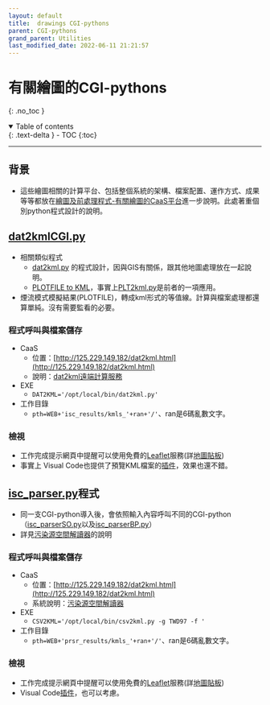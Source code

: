 ```yaml
---
layout: default
title:  drawings CGI-pythons
parent: CGI-pythons
grand_parent: Utilities
last_modified_date: 2022-06-11 21:21:57
---
```

# 有關繪圖的CGI-pythons
{: .no_toc }

<details open markdown="block">
  <summary>
    Table of contents
  </summary>
  {: .text-delta }
- TOC
{:toc}
</details>

---

## 背景
- 這些繪圖相關的計算平台、包括整個系統的架構、檔案配置、運作方式、成果等等都放在[繪圖及前處理程式-有關繪圖的CaaS平台](https://sinotec2.github.io/Focus-on-Air-Quality/utilities/Graphics/)進一步說明。此處著重個別python程式設計的說明。

## [dat2kmlCGI.py](https://github.com/sinotec2/CGI_Pythons/blob/main/drawings/dat2kml/dat2kmlCGI.py)
- 相關類似程式
  - [dat2kml.py](https://sinotec2.github.io/Focus-on-Air-Quality/utilities/GIS/wr_kml/#dat2kml) 的程式設計，因與GIS有關係，跟其他地圖處理放在一起說明。
  - [PLOTFILE to KML](https://sinotec2.github.io/Focus-on-Air-Quality/PlumeModels/OU_pathways/PLT2kml/)，事實上[PLT2kml.py](https://github.com/sinotec2/Focus-on-Air-Quality/blob/main/PlumeModels/OU_pathways/PLT2kml.py)是前者的一項應用。
- 煙流模式模擬結果(PLOTFILE)，轉成kml形式的等值線。計算與檔案處理都還算單純。沒有需要監看的必要。
### 程式呼叫與檔案儲存
- CaaS
  - 位置：[http://125.229.149.182/dat2kml.html](http://125.229.149.182/dat2kml.html)
  - 說明：[dat2kml遠端計算服務](https://sinotec2.github.io/Focus-on-Air-Quality/utilities/Graphics/CaaS/dat2kmlCGI/)
- EXE
  - `DAT2KML='/opt/local/bin/dat2kml.py'`
- 工作目錄
  - `pth=WEB+'isc_results/kmls_'+ran+'/'`、ran是6碼亂數文字。
### 檢視
- 工作完成提示網頁中提醒可以使用免費的[Leaflet](http://125.229.149.182/Leaflet/docs/index.html)服務(詳[地圖貼板](https://sinotec2.github.io/Focus-on-Air-Quality/utilities/GIS/digitizer/#地圖貼板))
- 事實上 Visual Code也提供了預覽KML檔案的[插件](https://marketplace.visualstudio.com/items?itemName=jumpinjackie.vscode-map-preview)，效果也還不錯。

## [isc_parser.py](https://github.com/sinotec2/CGI_Pythons/blob/main/drawings/isc_parser/isc_parser.py)程式
- 同一支CGI-python導入後，會依照輸入內容呼叫不同的CGI-python（[isc_parserSO.py](https://github.com/sinotec2/CGI_Pythons/blob/main/drawings/isc_parser/isc_parserSO.py)以及[isc_parserBP.py](https://github.com/sinotec2/CGI_Pythons/blob/main/isc/isc_parserBP.py)）
- 詳見[污染源空間解讀器](https://sinotec2.github.io/Focus-on-Air-Quality/PlumeModels/SO_pathways/iscParser/)的說明
### 程式呼叫與檔案儲存
- CaaS
  - 位置：[http://125.229.149.182/dat2kml.html](http://125.229.149.182/dat2kml.html)
  - 系統說明：[污染源空間解讀器](https://sinotec2.github.io/Focus-on-Air-Quality/PlumeModels/SO_pathways/iscParser/)
- EXE
  - `CSV2KML='/opt/local/bin/csv2kml.py -g TWD97 -f '`
- 工作目錄
  - `pth=WEB+'prsr_results/kmls_'+ran+'/'`、ran是6碼亂數文字。
### 檢視
- 工作完成提示網頁中提醒可以使用免費的[Leaflet](http://125.229.149.182/Leaflet/docs/index.html)服務(詳[地圖貼板](https://sinotec2.github.io/Focus-on-Air-Quality/utilities/GIS/digitizer/#地圖貼板))
- Visual Code[插件](https://marketplace.visualstudio.com/items?itemName=jumpinjackie.vscode-map-preview)，也可以考慮。
